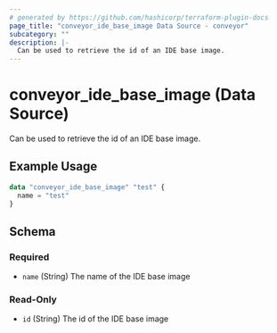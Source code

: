 ```yaml
---
# generated by https://github.com/hashicorp/terraform-plugin-docs
page_title: "conveyor_ide_base_image Data Source - conveyor"
subcategory: ""
description: |-
  Can be used to retrieve the id of an IDE base image.
---
```


# conveyor_ide_base_image (Data Source)

Can be used to retrieve the id of an IDE base image.

## Example Usage

```terraform
data "conveyor_ide_base_image" "test" {
  name = "test"
}
```

<!-- schema generated by tfplugindocs -->
## Schema

### Required

- `name` (String) The name of the IDE base image

### Read-Only

- `id` (String) The id of the IDE base image
